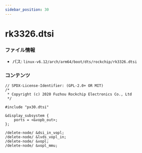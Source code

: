 ```yaml
---
sidebar_position: 30
---
```

# rk3326.dtsi

### ファイル情報

- パス: `linux-v6.12/arch/arm64/boot/dts/rockchip/rk3326.dtsi`

### コンテンツ

```dtsi
// SPDX-License-Identifier: (GPL-2.0+ OR MIT)
/*
 * Copyright (c) 2020 Fuzhou Rockchip Electronics Co., Ltd
 */

#include "px30.dtsi"

&display_subsystem {
	ports = <&vopb_out>;
};

/delete-node/ &dsi_in_vopl;
/delete-node/ &lvds_vopl_in;
/delete-node/ &vopl;
/delete-node/ &vopl_mmu;

```
